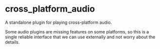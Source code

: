 # cross_platform_audio

A standalone plugin for playing cross-platform audio.

Some audio plugins are missing features on some platforms, so this is a single reliable interface that we can use externally and not worry about the details.
